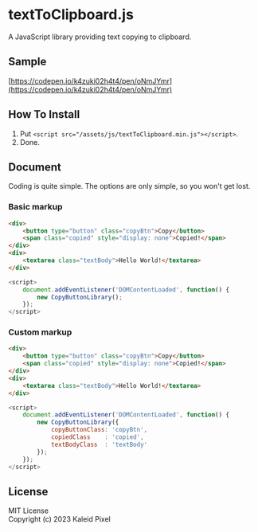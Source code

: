 # textToClipboard.js
A JavaScript library providing text copying to clipboard.

## Sample
[https://codepen.io/k4zuki02h4t4/pen/oNmJYmr](https://codepen.io/k4zuki02h4t4/pen/oNmJYmr)

## How To Install
1. Put `<script src="/assets/js/textToClipboard.min.js"></script>`.
1. Done.

## Document
Coding is quite simple. The options are only simple, so you won't get lost.

### Basic markup

```html
<div>
    <button type="button" class="copyBtn">Copy</button>
    <span class="copied" style="display: none">Copied!</span>
</div>
<div>
    <textarea class="textBody">Hello World!</textarea>
</div>
```

```javascript
<script>
    document.addEventListener('DOMContentLoaded', function() {
        new CopyButtonLibrary();
    });
</script>

```


### Custom markup

```html
<div>
    <button type="button" class="copyBtn">Copy</button>
    <span class="copied" style="display: none">Copied!</span>
</div>
<div>
    <textarea class="textBody">Hello World!</textarea>
</div>
```

```javascript
<script>
    document.addEventListener('DOMContentLoaded', function() {
        new CopyButtonLibrary({
            copyButtonClass: 'copyBtn',
            copiedClass    : 'copied',
            textBodyClass  : 'textBody'
        });
    });
</script>

```

## License
MIT License  
Copyright (c) 2023 Kaleid Pixel

